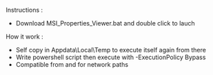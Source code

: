 Instructions :
- Download MSI_Properties_Viewer.bat and double click to lauch

How it work :
- Self copy in Appdata\Local\Temp to execute itself again from there
- Write powershell script then execute with -ExecutionPolicy Bypass
- Compatible from and for network paths
